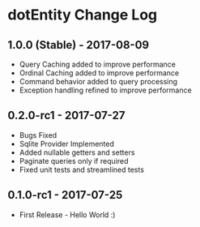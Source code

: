 # dotEntity Change Log
## 1.0.0 (Stable) - 2017-08-09
- Query Caching added to improve performance
- Ordinal Caching added to improve performance
- Command behavior added to query processing
- Exception handling refined to improve performance

## 0.2.0-rc1 - 2017-07-27
- Bugs Fixed
- Sqlite Provider Implemented
- Added nullable getters and setters
- Paginate queries only if required
- Fixed unit tests and streamlined tests

## 0.1.0-rc1 - 2017-07-25
- First Release - Hello World :)
